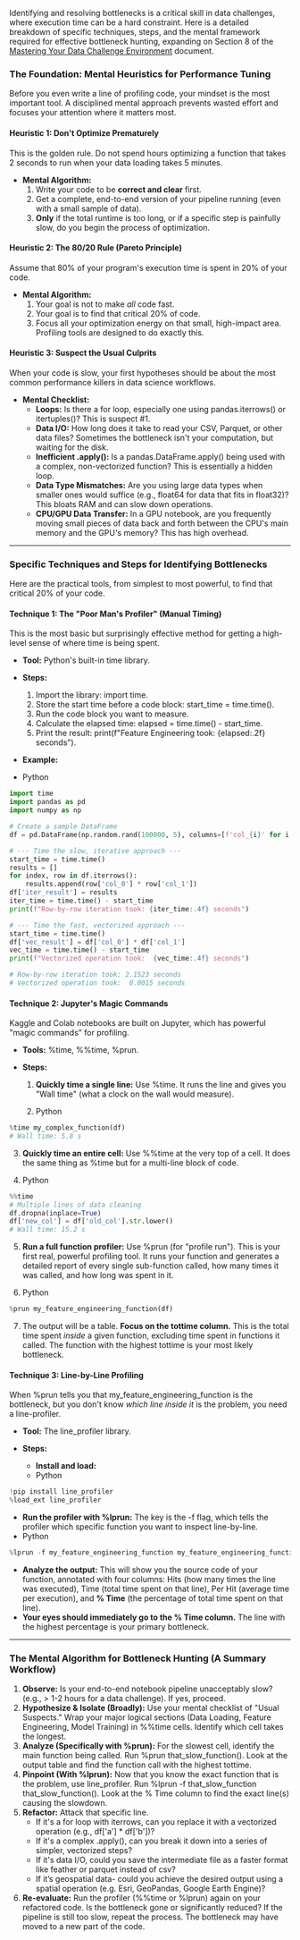 Identifying and resolving bottlenecks is a critical skill in data challenges, where execution time can be a hard constraint. Here is a detailed breakdown of specific techniques, steps, and the mental framework required for effective bottleneck hunting, expanding on Section 8 of the [Mastering Your Data Challenge Environment](https://github.com/IGES-Geospatial/Hack-the-GLOBE-2025/blob/main/scaffolding/Further%20Reading/05%20Hack%20the%20GLOBE%20-%20Mastering%20Your%20Data%20Challenge%20Environment%20Part%201%20-%20A%20Guide%20to%20Kaggle%2C%20Colab%2C%20and%20High-Performance%20Python.md) document.

### **The Foundation: Mental Heuristics for Performance Tuning**

Before you even write a line of profiling code, your mindset is the most important tool. A disciplined mental approach prevents wasted effort and focuses your attention where it matters most.

#### **Heuristic 1: Don't Optimize Prematurely**

This is the golden rule. Do not spend hours optimizing a function that takes 2 seconds to run when your data loading takes 5 minutes.

* **Mental Algorithm:**  
  1. Write your code to be **correct and clear** first.  
  2. Get a complete, end-to-end version of your pipeline running (even with a small sample of data).  
  3. **Only** if the total runtime is too long, or if a specific step is painfully slow, do you begin the process of optimization.

#### **Heuristic 2: The 80/20 Rule (Pareto Principle)**

Assume that 80% of your program's execution time is spent in 20% of your code.

* **Mental Algorithm:**  
  1. Your goal is not to make *all* code fast.  
  2. Your goal is to find that critical 20% of code.  
  3. Focus all your optimization energy on that small, high-impact area. Profiling tools are designed to do exactly this.

#### **Heuristic 3: Suspect the Usual Culprits**

When your code is slow, your first hypotheses should be about the most common performance killers in data science workflows.

* **Mental Checklist:**  
  * **Loops:** Is there a for loop, especially one using pandas.iterrows() or itertuples()? This is suspect \#1.  
  * **Data I/O:** How long does it take to read your CSV, Parquet, or other data files? Sometimes the bottleneck isn't your computation, but waiting for the disk.  
  * **Inefficient .apply():** Is a pandas.DataFrame.apply() being used with a complex, non-vectorized function? This is essentially a hidden loop.  
  * **Data Type Mismatches:** Are you using large data types when smaller ones would suffice (e.g., float64 for data that fits in float32)? This bloats RAM and can slow down operations.  
  * **CPU/GPU Data Transfer:** In a GPU notebook, are you frequently moving small pieces of data back and forth between the CPU's main memory and the GPU's memory? This has high overhead.

---

### **Specific Techniques and Steps for Identifying Bottlenecks**

Here are the practical tools, from simplest to most powerful, to find that critical 20% of your code.

#### **Technique 1: The "Poor Man's Profiler" (Manual Timing)**

This is the most basic but surprisingly effective method for getting a high-level sense of where time is being spent.

* **Tool:** Python's built-in time library.

* **Steps:**

  1. Import the library: import time.  
  2. Store the start time before a code block: start\_time \= time.time().  
  3. Run the code block you want to measure.  
  4. Calculate the elapsed time: elapsed \= time.time() \- start\_time.  
  5. Print the result: print(f"Feature Engineering took: {elapsed:.2f} seconds").  
* **Example:**

* Python

```py
import time
import pandas as pd
import numpy as np

# Create a sample DataFrame
df = pd.DataFrame(np.random.rand(100000, 5), columns=[f'col_{i}' for i in range(5)])

# --- Time the slow, iterative approach ---
start_time = time.time()
results = []
for index, row in df.iterrows():
    results.append(row['col_0'] * row['col_1'])
df['iter_result'] = results
iter_time = time.time() - start_time
print(f"Row-by-row iteration took: {iter_time:.4f} seconds")

# --- Time the fast, vectorized approach ---
start_time = time.time()
df['vec_result'] = df['col_0'] * df['col_1']
vec_time = time.time() - start_time
print(f"Vectorized operation took:  {vec_time:.4f} seconds")

# Row-by-row iteration took: 2.1523 seconds
# Vectorized operation took:  0.0015 seconds
```

#### **Technique 2: Jupyter's Magic Commands**

Kaggle and Colab notebooks are built on Jupyter, which has powerful "magic commands" for profiling.

* **Tools:** %time, %%time, %prun.

* **Steps:**

  1. **Quickly time a single line:** Use %time. It runs the line and gives you "Wall time" (what a clock on the wall would measure).

  2. Python

```py
%time my_complex_function(df)
# Wall time: 5.8 s
```

  3.   
     **Quickly time an entire cell:** Use %%time at the very top of a cell. It does the same thing as %time but for a multi-line block of code.

  4. Python

```py
%%time
# Multiple lines of data cleaning
df.dropna(inplace=True)
df['new_col'] = df['old_col'].str.lower()
# Wall time: 15.2 s
```

  5.   
     **Run a full function profiler:** Use %prun (for "profile run"). This is your first real, powerful profiling tool. It runs your function and generates a detailed report of every single sub-function called, how many times it was called, and how long was spent in it.

  6. Python

```py
%prun my_feature_engineering_function(df)
```

  7.   
     The output will be a table. **Focus on the tottime column.** This is the total time spent *inside* a given function, excluding time spent in functions it called. The function with the highest tottime is your most likely bottleneck.

#### **Technique 3: Line-by-Line Profiling**

When %prun tells you that my\_feature\_engineering\_function is the bottleneck, but you don't know *which line inside it* is the problem, you need a line-profiler.

* **Tool:** The line\_profiler library.

* **Steps:**

  * **Install and load:**  
  * Python

```py
!pip install line_profiler
%load_ext line_profiler
```

  * **Run the profiler with %lprun:** The key is the \-f flag, which tells the profiler which specific function you want to inspect line-by-line.  
  * Python

```py
%lprun -f my_feature_engineering_function my_feature_engineering_function(df)
```

  * **Analyze the output:** This will show you the source code of your function, annotated with four columns: Hits (how many times the line was executed), Time (total time spent on that line), Per Hit (average time per execution), and **% Time** (the percentage of total time spent on that line).  
  * **Your eyes should immediately go to the % Time column.** The line with the highest percentage is your primary bottleneck.

---

### **The Mental Algorithm for Bottleneck Hunting (A Summary Workflow)**

1. **Observe:** Is your end-to-end notebook pipeline unacceptably slow? (e.g., \> 1-2 hours for a data challenge). If yes, proceed.  
2. **Hypothesize & Isolate (Broadly):** Use your mental checklist of "Usual Suspects." Wrap your major logical sections (Data Loading, Feature Engineering, Model Training) in %%time cells. Identify which cell takes the longest.  
3. **Analyze (Specifically with %prun):** For the slowest cell, identify the main function being called. Run %prun that\_slow\_function(). Look at the output table and find the function call with the highest tottime.  
4. **Pinpoint (With %lprun):** Now that you know the exact function that is the problem, use line\_profiler. Run %lprun \-f that\_slow\_function that\_slow\_function(). Look at the % Time column to find the exact line(s) causing the slowdown.  
5. **Refactor:** Attack that specific line.  
   * If it's a for loop with iterrows, can you replace it with a vectorized operation (e.g., df\['a'\] \* df\['b'\])?  
   * If it's a complex .apply(), can you break it down into a series of simpler, vectorized steps?  
   * If it's data I/O, could you save the intermediate file as a faster format like feather or parquet instead of csv?  
   * If it’s geospatial data- could you achieve the desired output using a spatial operation (e.g. Esri, GeoPandas, Google Earth Engine)?  
6. **Re-evaluate:** Run the profiler (%%time or %lprun) again on your refactored code. Is the bottleneck gone or significantly reduced? If the pipeline is still too slow, repeat the process. The bottleneck may have moved to a new part of the code.
